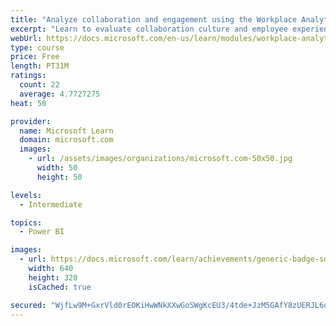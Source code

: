 ```yaml
---
title: "Analyze collaboration and engagement using the Workplace Analytics Ways of working assessment dashboard"
excerpt: "Learn to evaluate collaboration culture and employee experience with a Power BI template using Workplace Analytics data."
webUrl: https://docs.microsoft.com/en-us/learn/modules/workplace-analytics-ways-working/
type: course
price: Free
length: PT31M
ratings:
  count: 22
  average: 4.7727275
heat: 50

provider:
  name: Microsoft Learn
  domain: microsoft.com
  images:
    - url: /assets/images/organizations/microsoft.com-50x50.jpg
      width: 50
      height: 50

levels:
  - Intermediate

topics:
  - Power BI

images:
  - url: https://docs.microsoft.com/learn/achievements/generic-badge-social.png
    width: 640
    height: 320
    isCached: true

secured: "WjfLw9M+GxrVld0rEOKiHwWNkXXwGoSWgKcEU3/4tde+JzM5GAfY8zUERJL6dNbYPneyyWz7y8k9TuN2fgYAo4bMGJ5kHOjt3yQ4Mm5P3vt4ENYEKs7iO20flG/f28MEqJtJ46Zc9+m1M3CV9ZGLXoREHg8AvunhPCUdhWkQvTI5yF+mPd5Fk8hokArJcbrmtJbxEh0fzInZQUexqx5qmC49kIo8iLtxVR8GCrFbqAwkvXRHo/Jehp5pPejslb3AjhsCYQ70UrFR/mgfg2yUKzcdWzHCIN84vUgBzs2UeKBC/jzvUMLNvwk/FyoEB9bizWBhng3p5inLUB4gL+Hka7B+BByAnkOX8dhDXVY48rjGEusDVAYiZkz/08dw6jjcG7Qu6qcuGIfibVgQ3E6CIKiKWOmMBcCZNyavtYneDYg=;TEHT0L160rCyDODkZlsp3g=="
---
```


